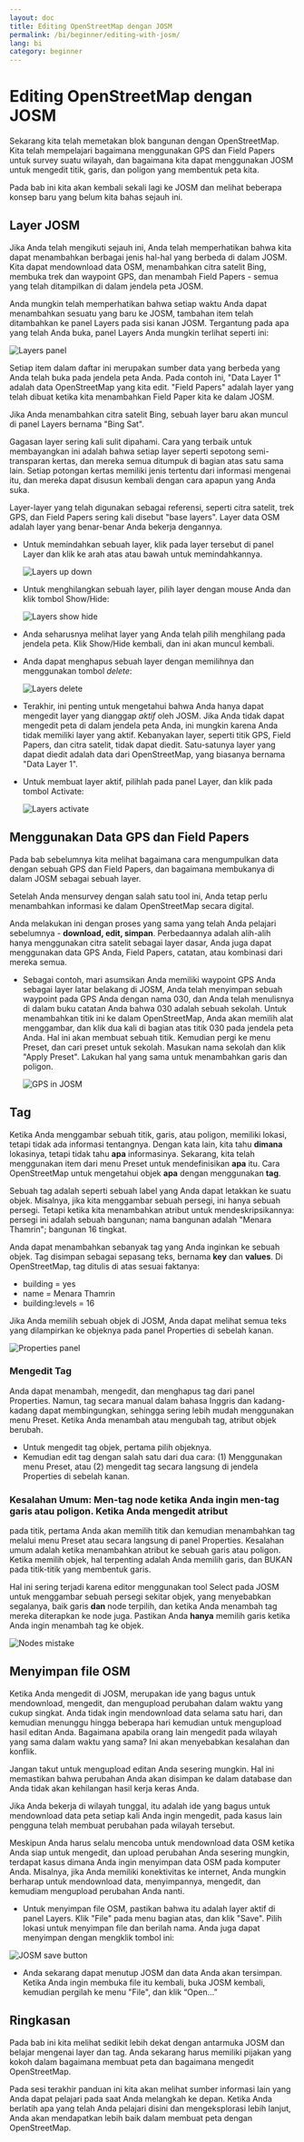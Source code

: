 ```yaml
---
layout: doc
title: Editing OpenStreetMap dengan JOSM
permalink: /bi/beginner/editing-with-josm/
lang: bi
category: beginner
---
```


Editing OpenStreetMap dengan JOSM
=================================

Sekarang kita telah memetakan blok bangunan dengan OpenStreetMap. Kita telah
mempelajari bagaimana menggunakan GPS dan Field Papers untuk survey suatu 
wilayah, dan bagaimana kita dapat menggunakan JOSM untuk mengedit titik, garis,
dan poligon yang membentuk peta kita.

Pada bab ini kita akan kembali sekali lagi ke JOSM dan melihat beberapa konsep
baru yang belum kita bahas sejauh ini.

Layer JOSM
----------
Jika Anda telah mengikuti sejauh ini, Anda telah memperhatikan bahwa kita dapat 
menambahkan berbagai jenis hal-hal yang berbeda di dalam JOSM. Kita dapat mendownload
data OSM, menambahkan citra satelit Bing, membuka trek dan waypoint GPS, dan menambah
Field Papers - semua yang telah ditampilkan di dalam jendela peta JOSM.

Anda mungkin telah memperhatikan bahwa setiap waktu Anda dapat menambahkan sesuatu yang 
baru ke JOSM, tambahan item telah ditambahkan ke panel Layers pada sisi kanan JOSM.
Tergantung pada apa yang telah Anda buka, panel Layers Anda mungkin terlihat seperti ini:

![Layers panel][]

Setiap item dalam daftar ini merupakan sumber data yang berbeda yang Anda telah buka pada
jendela peta Anda. Pada contoh ini, "Data Layer 1" adalah data OpenStreetMap yang kita
edit. "Field Papers" adalah layer yang telah dibuat ketika kita menambahkan Field Paper
kita ke dalam JOSM.

Jika Anda menambahkan citra satelit Bing, sebuah layer baru akan muncul di panel Layers 
bernama "Bing Sat".

Gagasan layer sering kali sulit dipahami. Cara yang terbaik untuk membayangkan ini adalah
bahwa setiap layer seperti sepotong semi-transparan kertas, dan mereka semua ditumpuk 
di bagian atas satu sama lain. Setiap potongan kertas memiliki jenis tertentu dari informasi
mengenai itu, dan mereka dapat disusun kembali dengan cara apapun yang Anda suka.

Layer-layer yang telah digunakan sebagai referensi, seperti citra satelit, trek GPS, dan
Field Papers sering kali disebut "base layers". Layer data OSM adalah layer yang benar-benar
Anda bekerja dengannya.
	
*	Untuk memindahkan sebuah layer, klik pada layer tersebut di panel Layer dan klik ke arah
	atas atau bawah untuk memindahkannya.
			
	![Layers up down][]
	
*	Untuk menghilangkan sebuah layer, pilih layer dengan mouse Anda dan klik tombol Show/Hide:

	![Layers show hide][]
	
*	Anda seharusnya melihat layer yang Anda telah pilih menghilang pada jendela peta.
	Klik Show/Hide kembali, dan ini akan muncul kembali.
*	Anda dapat menghapus sebuah layer dengan memilihnya dan menggunakan tombol *delete*:

	![Layers delete][]

*	Terakhir, ini penting untuk mengetahui bahwa Anda hanya dapat mengedit layer yang dianggap
	*aktif* oleh JOSM. Jika Anda tidak dapat mengedit peta di dalam jendela peta Anda, ini 
	mungkin karena Anda tidak memiliki layer yang aktif. Kebanyakan layer, seperti titik GPS,
	Field Papers, dan citra satelit, tidak dapat diedit. Satu-satunya layer yang dapat diedit
	adalah data dari OpenStreetMap, yang biasanya bernama "Data Layer 1".
*	Untuk membuat layer aktif, pilihlah pada panel Layer, dan klik pada tombol Activate:

	![Layers activate][]

Menggunakan Data GPS dan Field Papers
-------------------------------------
Pada bab sebelumnya kita melihat bagaimana cara mengumpulkan data dengan sebuah GPS dan Field 
Papers, dan bagaimana membukanya di dalam JOSM sebagai sebuah layer.

Setelah Anda mensurvey dengan salah satu tool ini, Anda tetap perlu menambahkan informasi ke dalam
OpenStreetMap secara digital. 

Anda melakukan ini dengan proses yang sama yang telah Anda pelajari sebelumnya - **download, edit, simpan**.
Perbedaannya adalah alih-alih hanya menggunakan citra satelit sebagai layer dasar, Anda juga dapat
menggunakan data GPS Anda, Field Papers, catatan, atau kombinasi dari mereka semua.
	
*	Sebagai contoh, mari asumsikan Anda memiliki waypoint GPS Anda sebagai layer latar belakang di 
	JOSM, Anda telah menyimpan sebuah waypoint pada GPS Anda dengan nama 030, dan Anda telah menulisnya
	di dalam buku catatan Anda bahwa 030 adalah sebuah sekolah. Untuk menambahkan titik ini ke dalam
	OpenStreetMap, Anda akan memilih alat menggambar, dan klik dua kali di bagian atas titik 030 pada
	jendela peta Anda. Hal ini akan membuat sebuah titik. Kemudian pergi ke menu Preset, dan cari 
	preset untuk sekolah. Masukan nama sekolah dan klik "Apply Preset". Lakukan hal yang sama untuk
	menambahkan garis dan poligon. 

	![GPS in JOSM][]

Tag
---
Ketika Anda menggambar sebuah titik, garis, atau poligon, memiliki lokasi, tetapi tidak ada informasi
tentangnya. Dengan kata lain, kita tahu **dimana** lokasinya, tetapi tidak tahu **apa** informasinya.
Sekarang, kita telah menggunakan item dari menu Preset untuk mendefinisikan **apa** itu. Cara OpenStreetMap
untuk mengetahui objek **apa** dengan menggunakan **tag**.

Sebuah tag adalah seperti sebuah label yang Anda dapat letakkan ke suatu objek. Misalnya, jika kita
menggambar sebuah persegi, ini hanya sebuah persegi. Tetapi ketika kita menambahkan atribut untuk
mendeskripsikannya: persegi ini adalah sebuah bangunan; nama bangunan adalah "Menara Thamrin"; bangunan
16 tingkat.

Anda dapat menambahkan sebanyak tag yang Anda inginkan ke sebuah objek. Tag disimpan sebagai sepasang teks,
bernama **key** dan **values**. Di OpenStreetMap, tag ditulis di atas sesuai faktanya: 

*	building = yes
*	name = Menara Thamrin
*	building:levels = 16

Jika Anda memilih sebuah objek di JOSM, Anda dapat melihat semua teks yang dilampirkan ke objeknya pada 
panel Properties di sebelah kanan. 

![Properties panel][]
	
### Mengedit Tag
Anda dapat menambah, mengedit, dan menghapus tag dari panel Properties. Namun, tag secara manual 
dalam bahasa Inggris dan kadang-kadang dapat membingungkan, sehingga sering lebih mudah menggunakan
menu Preset. Ketika Anda menambah atau mengubah tag, atribut objek berubah.

*	Untuk mengedit tag objek, pertama pilih objeknya.
*	Kemudian edit tag dengan salah satu dari dua cara: (1) Menggunakan menu Preset, atau (2) mengedit 
	tag secara langsung di jendela Properties di sebelah kanan.

### Kesalahan Umum: Men-tag node ketika Anda ingin men-tag garis atau poligon. Ketika Anda mengedit atribut 
pada titik, pertama Anda akan memilih titik dan kemudian menambahkan tag melalui menu Preset atau secara 
langsung di panel Properties. Kesalahan umum adalah ketika menambahkan atribut ke sebuah garis atau poligon.
Ketika memilih objek, hal terpenting adalah Anda memilih garis, dan BUKAN pada titik-titik yang membentuk
garis.

Hal ini sering terjadi karena editor menggunakan tool Select pada JOSM untuk menggambar sebuah persegi sekitar
objek, yang menyebabkan segalanya, baik garis **dan** node terpilih, dan ketika Anda menambah tag mereka 
diterapkan ke node juga. Pastikan Anda **hanya** memilih garis ketika Anda ingin menambah tag ke objek.

![Nodes mistake][]

Menyimpan file OSM
------------------
Ketika Anda mengedit di JOSM, merupakan ide yang bagus untuk mendownload, mengedit, dan mengupload perubahan
dalam waktu yang cukup singkat. Anda tidak ingin mendownload data selama satu hari, dan kemudian menunggu
hingga beberapa hari kemudian untuk mengupload hasil editan Anda. Bagaimana apabila orang lain mengedit 
pada wilayah yang sama dalam waktu yang sama? Ini akan menyebabkan kesalahan dan konflik.

Jangan takut untuk mengupload editan Anda sesering mungkin. Hal ini memastikan bahwa perubahan Anda akan
disimpan ke dalam database dan Anda tidak akan kehilangan hasil kerja keras Anda.

Jika Anda bekerja di wilayah tunggal, itu adalah ide yang bagus untuk mendownload data peta setiap kali 
Anda ingin mengedit, pada kasus lain pengguna telah membuat perubahan pada wilayah tersebut.

Meskipun Anda harus selalu mencoba untuk mendownload data OSM ketika Anda siap untuk mengedit, dan upload
perubahan Anda sesering mungkin, terdapat kasus dimana Anda ingin menyimpan data OSM pada komputer Anda.
Misalnya, jika Anda memiliki konektivitas ke internet, Anda mungkin berharap untuk mendownload data,
menyimpannya, mengedit, dan kemudiam mengupload perubahan Anda nanti.

*	Untuk menyimpan file OSM, pastikan bahwa itu adalah layer aktif di panel Layers. Klik "File" pada menu
	bagian atas, dan klik "Save". Pilih lokasi untuk menyimpan file dan berilah nama. Anda juga dapat
	menyimpan dengan mengklik tombol ini:

![JOSM save button][]

*	Anda sekarang dapat menutup JOSM dan data Anda akan tersimpan. Ketika Anda ingin membuka file itu kembali,
	buka JOSM kembali, kemudian pergilah ke menu "File", dan klik “Open...”

Ringkasan
---------
Pada bab ini kita melihat sedikit lebih dekat dengan antarmuka JOSM dan belajar mengenai layer dan tag. 
Anda sekarang harus memiliki pijakan yang kokoh dalam bagaimana membuat peta dan bagaimana mengedit 
OpenStreetMap.

Pada sesi terakhir panduan ini kita akan melihat sumber informasi lain yang Anda dapat pelajari pada
saat Anda melangkah ke depan. Ketika Anda berlatih apa yang telah Anda pelajari disini dan mengeksplorasi
lebih lanjut, Anda akan mendapatkan lebih baik dalam membuat peta dengan OpenStreetMap.


[Layers panel]: /images/en/beginner/07_editing-with-josm/en_beg_07_editing-with-josm_image00_layers-panel.png
[Layers up down]: /images/en/beginner/07_editing-with-josm/en_beg_07_editing-with-josm_image01_layers-panel-up-down.png
[Layers show hide]: /images/en/beginner/07_editing-with-josm/en_beg_07_editing-with-josm_image02_layers-panel-show-hide.png
[Layers delete]: /images/en/beginner/07_editing-with-josm/en_beg_07_editing-with-josm_image03_layers-panel-delete.png
[Layers activate]: /images/en/beginner/07_editing-with-josm/en_beg_07_editing-with-josm_image04_layers-panel-activate.png
[GPS in JOSM]: /images/en/beginner/07_editing-with-josm/en_beg_07_editing-with-josm_image05_gps-layer.png
[Properties panel]: /images/en/beginner/07_editing-with-josm/en_beg_07_editing-with-josm_image06_properties-panel.png
[Nodes mistake]: /images/en/beginner/07_editing-with-josm/en_beg_07_editing-with-josm_image07_nodes-selected-mistake.png
[JOSM save button]: /images/en/beginner/07_editing-with-josm/en_beg_07_editing-with-josm_image08_save-button.png

